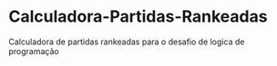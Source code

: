 # Calculadora-Partidas-Rankeadas
Calculadora de partidas rankeadas para o desafio de logica de programação
